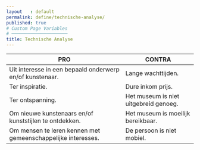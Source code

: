 ```yaml
---
layout   : default
permalink: define/technische-analyse/
published: true
# Custom Page Variables
# ─────────────────────
title: Technische Analyse
---
```


PRO | CONTRA
------- | -------
Uit interesse in een bepaald onderwerp en/of kunstenaar.	                |Lange wachttijden.
Ter inspiratie.                                                             |Dure inkom prijs.
Ter ontspanning.                                                            |Het museum is niet uitgebreid genoeg.
Om nieuwe kunstenaars en/of kunststijlen te ontdekken.                      |Het museum is moeilijk bereikbaar.
Om mensen te leren kennen met gemeenschappelijke interesses.                |De persoon is niet mobiel.
